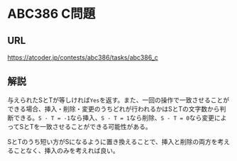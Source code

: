 # ABC386 C問題
## URL
https://atcoder.jp/contests/abc386/tasks/abc386_c
## 解説
与えられたSとTが等しければ`Yes`を返す。また、一回の操作で一致させることができる場合、挿入・削除・変更のうちどれが行われるかはSとTの文字数から判断できる。`S - T = -1`なら挿入、`S - T = 1`なら削除、`S - T = 0`なら変更によってSとTを一致させることができる可能性がある。

SとTのうち短い方がSになるように置き換えることで、挿入と削除の両方を考えることなく、挿入のみを考えれば良い。
